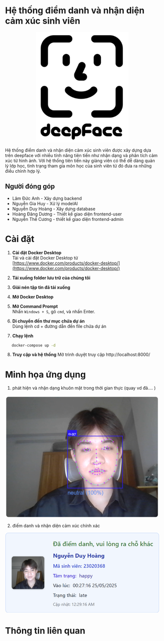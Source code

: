 # Hệ thống điểm danh và nhận diện cảm xúc sinh viên

<p align="center">
  <img src="image/deepface-icon-labeled.png" alt="" width="300">
</p>

Hệ thống điểm danh và nhận diện cảm xúc sinh viên được xây dựng dựa trên deepface với nhiều tính năng tiên tiến như nhận dạng và phân tích cảm xúc từ hình ảnh. Với hệ thống tiên tiến này giảng viên có thể dễ dàng quản lý lớp học, tình trạng tham gia môn học của sinh viên từ đó đưa ra những điều chỉnh hợp lý.

## Người đóng góp 
- Lâm Đức Anh - Xây dựng backend
- Nguyễn Gia Huy - Xử lý modelAI
- Nguyễn Duy Hoàng - Xây dựng database
- Hoàng Đăng Dương - Thiết kế giao diện frontend-user
- Nguyễn Thế Cương - thiết kế giao diện frontend-admin

# Cài đặt

1. **Cài đặt Docker Desktop**  
   Tải và cài đặt Docker Desktop từ [https://www.docker.com/products/docker-desktop/](https://www.docker.com/products/docker-desktop/)

2. **Tải xuống folder lưu trữ của chúng tôi**  

3. **Giải nén tập tin đã tải xuống**

4. **Mở Docker Desktop**

5. **Mở Command Prompt**  
   Nhấn `Windows + S`, gõ `cmd`, và nhấn Enter.

6. **Di chuyển đến thư mục chứa dự án**  
   Dùng lệnh cd + đường dẫn đến file chứa dự án

7. **Chạy lệnh** 
```bash
   docker-compose up -d
```
8. **Truy cập và hệ thống**
Mở trình duyệt truy cập http://localhost:8000/

# Minh họa ứng dụng

1. phát hiện và nhận dạng khuôn mặt trong thời gian thực (quay vd đã.... )

![](./image/phathien.png)

2. điếm danh và nhận diện cảm xúc chính xác

![](./image/thongtindiemdanh.png)

# Thông tin liên quan

## 





